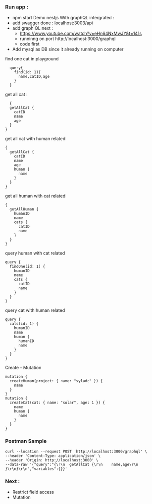 ### Run app :
- npm start
Demo nestjs With graphQL intergrated :
- add swagger done : localhost:3003/api
- add graph QL next : 
  - https://www.youtube.com/watch?v=eHn64NxMwJY&t=141s
  - runninng on port http://localhost:3000/graphql
  - code first
- Add mysql as DB since it already running on computer

find one cat in playground
```
  query{
    find(id: 1){
      name,catID,age 
    }
  }
  ```
get all cat :
```
  {
  getAllCat {
    catID
    name
    age
  }
}
```
get all cat with human related
```
{
  getAllCat {
    catID
    name
    age
    human {
      name
    }
  }
}
```

get all human with cat related
```
{
  getAllHuman {
    humanID
    name
    cats {
      catID
      name
    }
  }
}
```
query human with cat related
```
query {
  findOne(id: 1) {
    humanID
    name
    cats {
      catID
      name
    }
  }
}
```
query cat with human related
```
query {
  cats(id: 1) {
    humanID
    name
    human {
      humanID
      name
    }
  }
}
```
Create - Mutation
```
mutation {
  createHuman(project: { name: "syladc" }) {
    name
  }
}
mutation {
  createCat(cat: { name: "solar", age: 1 }) {
    name
    human {
      name
    }
  }
}

```

### Postman Sample
```
curl --location --request POST 'http://localhost:3000/graphql' \
--header 'Content-Type: application/json' \
--header 'Origin: http://localhost:3000' \
--data-raw '{"query":"{\r\n  getAllCat {\r\n    name,age\r\n  }\r\n}\r\n","variables":{}}'
```
### Next :
- Restrict field access
- Mutation 
